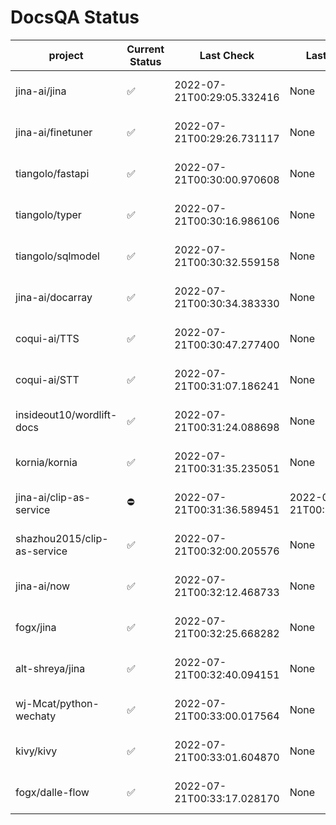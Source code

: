 # DocsQA Status

|          project          |Current Status|        Last Check        |      Last Downtime       |                % Uptime                |
|---------------------------|--------------|--------------------------|--------------------------|----------------------------------------|
|jina-ai/jina               |✅            |2022-07-21T00:29:05.332416|None                      |137.5 (since 2022-07-20 17:11:38.421227)|
|jina-ai/finetuner          |✅            |2022-07-21T00:29:26.731117|None                      |137.5 (since 2022-07-20 17:11:38.421227)|
|tiangolo/fastapi           |✅            |2022-07-21T00:30:00.970608|None                      |137.5 (since 2022-07-20 17:11:38.421227)|
|tiangolo/typer             |✅            |2022-07-21T00:30:16.986106|None                      |137.5 (since 2022-07-20 17:11:38.421227)|
|tiangolo/sqlmodel          |✅            |2022-07-21T00:30:32.559158|None                      |137.5 (since 2022-07-20 17:11:38.421227)|
|jina-ai/docarray           |✅            |2022-07-21T00:30:34.383330|None                      |137.5 (since 2022-07-20 17:11:38.421227)|
|coqui-ai/TTS               |✅            |2022-07-21T00:30:47.277400|None                      |137.5 (since 2022-07-20 17:11:38.421227)|
|coqui-ai/STT               |✅            |2022-07-21T00:31:07.186241|None                      |137.5 (since 2022-07-20 17:11:38.421227)|
|insideout10/wordlift-docs  |✅            |2022-07-21T00:31:24.088698|None                      |137.5 (since 2022-07-20 17:11:38.421227)|
|kornia/kornia              |✅            |2022-07-21T00:31:35.235051|None                      |137.5 (since 2022-07-20 17:11:38.421227)|
|jina-ai/clip-as-service    |⛔️           |2022-07-21T00:31:36.589451|2022-07-21T00:31:36.589210|0.0 (since 2022-07-20 17:11:38.421227)  |
|shazhou2015/clip-as-service|✅            |2022-07-21T00:32:00.205576|None                      |137.5 (since 2022-07-20 17:11:38.421227)|
|jina-ai/now                |✅            |2022-07-21T00:32:12.468733|None                      |137.5 (since 2022-07-20 17:11:38.421227)|
|fogx/jina                  |✅            |2022-07-21T00:32:25.668282|None                      |137.5 (since 2022-07-20 17:11:38.421227)|
|alt-shreya/jina            |✅            |2022-07-21T00:32:40.094151|None                      |137.5 (since 2022-07-20 17:11:38.421227)|
|wj-Mcat/python-wechaty     |✅            |2022-07-21T00:33:00.017564|None                      |137.5 (since 2022-07-20 17:11:38.421227)|
|kivy/kivy                  |✅            |2022-07-21T00:33:01.604870|None                      |137.5 (since 2022-07-20 17:11:38.421227)|
|fogx/dalle-flow            |✅            |2022-07-21T00:33:17.028170|None                      |137.5 (since 2022-07-20 17:11:38.421227)|
